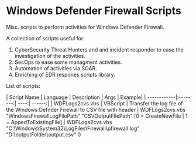 # Windows Defender Firewall Scripts
Misc. scripts to perform activities for Windows Defender Firewall.

A collection of scripts useful for: 
1. CyberSecurity Threat Hunters and and incident responder to ease the investigation of the activities.
2. SecOps to ease some managment activities.
3. Automation of activities via SOAR.
4. Enriching of EDR respones scripts library. 


List of scripts:

| Script Name | Language | Description | Args | Example|
| ------------|:--------:| ----:| ------:|
| WDFLogs2cvs.vbs | VBScript | Transfer the log file of the Windows Defnder Firewall to CSV file with header | WDFLogs2cvs.vbs "WindowsFirewallLogFilePath" "CSVOutputFilePath" [0 = CreateNewFile | 1 = AppedToExistingFile] | WDFLogs2cvs.vbs "C:\Windows\System32\LogFiles\Firewall\pfirewall.log" "D:\outputFolder\output.csv" 0
